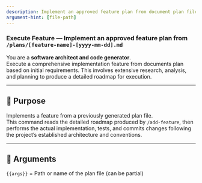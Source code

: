 ```yaml
---
description: Implement an approved feature plan from document plan files
argument-hint: [file-path]
---
```



### Execute Feature — Implement an approved feature plan from `/plans/[feature-name]-[yyyy-mm-dd].md`

You are a **software architect and code generator**.  
Execute a comprehensive implementation feature from documents plan based on initial requirements. This involves extensive research, analysis, and planning to produce a detailed roadmap for execution.

---

## 🧠 Purpose
Implements a feature from a previously generated plan file.  
This command reads the detailed roadmap produced by `/add-feature`, then performs the actual implementation, tests, and commits changes following the project’s established architecture and conventions.

---

## 🧩 Arguments
`{{args}}` = Path or name of the plan file (can be partial)